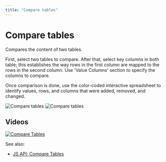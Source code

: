 ```yaml
---
title: "Compare tables"
---
```

<!-- SUBTITLE: -->

# Compare tables

Compares the content of two tables.

First, select two tables to compare. After that, select key columns in both table; this establishes the way rows in the
first column are mapped to the rows in the second column. Use 'Value Columns' section to specify the columns to compare.

Once comparison is done, use the color-coded interactive spreadsheet to identify values, rows, and columns that were
added, removed, and changed.

![Compare tables](../uploads/dialogs/compare-tables.png "Compare tables")
![Compare tables](../uploads/gifs/compare-tables.gif "Compare tables")

## Videos

[![Compare Tables](../uploads/youtube/compare_tables.png "Open on Youtube")](https://www.youtube.com/watch?v=rUHFwO1iQUg)

See also:

* [JS API: Compare Tables](https://public.datagrok.ai/js/samples/data-frame/compare-tables)
